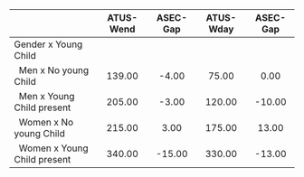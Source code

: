 
|                      |    ATUS-Wend |     ASEC-Gap |    ATUS-Wday |     ASEC-Gap |
| -------------------- | :----------: | :----------: | :----------: | :----------: |
| Gender x Young Child |              |              |              |              |
| &nbsp;&nbsp;Men x No young Child |       139.00 |        -4.00 |        75.00 |         0.00 |
| &nbsp;&nbsp;Men x Young Child present |       205.00 |        -3.00 |       120.00 |       -10.00 |
| &nbsp;&nbsp;Women x No young Child |       215.00 |         3.00 |       175.00 |        13.00 |
| &nbsp;&nbsp;Women x Young Child present |       340.00 |       -15.00 |       330.00 |       -13.00 |

